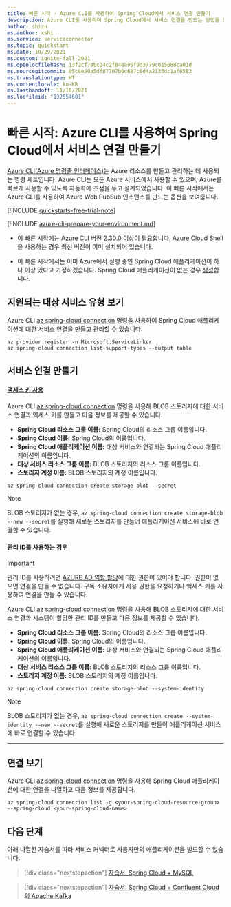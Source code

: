 ```yaml
---
title: 빠른 시작 - Azure CLI를 사용하여 Spring Cloud에서 서비스 연결 만들기
description: Azure CLI를 사용하여 Spring Cloud에서 서비스 연결을 만드는 방법을 보여 주는 빠른 시작
author: shizn
ms.author: xshi
ms.service: serviceconnector
ms.topic: quickstart
ms.date: 10/29/2021
ms.custom: ignite-fall-2021
ms.openlocfilehash: 13f2cf7abc24c2f84ea95f0d3779c015680ca01d
ms.sourcegitcommit: 05c8e50a5df87707b6c687c6d4a2133dc1af6583
ms.translationtype: HT
ms.contentlocale: ko-KR
ms.lasthandoff: 11/16/2021
ms.locfileid: "132554601"
---
```

# <a name="quickstart-create-a-service-connection-in-spring-cloud-with-the-azure-cli"></a>빠른 시작: Azure CLI를 사용하여 Spring Cloud에서 서비스 연결 만들기

[Azure CLI(Azure 명령줄 인터페이스)](/cli/azure)는 Azure 리소스를 만들고 관리하는 데 사용되는 명령 세트입니다. Azure CLI는 모든 Azure 서비스에서 사용할 수 있으며, Azure를 빠르게 사용할 수 있도록 자동화에 초점을 두고 설계되었습니다. 이 빠른 시작에서는 Azure CLI를 사용하여 Azure Web PubSub 인스턴스를 만드는 옵션을 보여줍니다.

[!INCLUDE [quickstarts-free-trial-note](../../includes/quickstarts-free-trial-note.md)]

[!INCLUDE [azure-cli-prepare-your-environment.md](../../includes/azure-cli-prepare-your-environment.md)]

- 이 빠른 시작에는 Azure CLI 버전 2.30.0 이상이 필요합니다. Azure Cloud Shell을 사용하는 경우 최신 버전이 이미 설치되어 있습니다.

- 이 빠른 시작에서는 이미 Azure에서 실행 중인 Spring Cloud 애플리케이션이 하나 이상 있다고 가정하겠습니다. Spring Cloud 애플리케이션이 없는 경우 [생성](../spring-cloud/quickstart.md)합니다.


## <a name="view-supported-target-service-types"></a>지원되는 대상 서비스 유형 보기

Azure CLI [az spring-cloud connection]() 명령을 사용하여 Spring Cloud 애플리케이션에 대한 서비스 연결을 만들고 관리할 수 있습니다. 

```azurecli-interactive
az provider register -n Microsoft.ServiceLinker
az spring-cloud connection list-support-types --output table
```

## <a name="create-a-service-connection"></a>서비스 연결 만들기

#### <a name="using-access-key"></a>[액세스 키 사용](#tab/Using-access-key)

Azure CLI [az spring-cloud connection]() 명령을 사용해 BLOB 스토리지에 대한 서비스 연결과 엑세스 키를 만들고 다음 정보를 제공할 수 있습니다.

- **Spring Cloud 리소스 그룹 이름:** Spring Cloud의 리소스 그룹 이름입니다.
- **Spring Cloud 이름:** Spring Cloud의 이름입니다.
- **Spring Cloud 애플리케이션 이름:** 대상 서비스와 연결되는 Spring Cloud 애플리케이션의 이름입니다.
- **대상 서비스 리소스 그룹 이름:** BLOB 스토리지의 리소스 그룹 이름입니다.
- **스토리지 계정 이름:** BLOB 스토리지의 계정 이름입니다.

```azurecli-interactive
az spring-cloud connection create storage-blob --secret
```

> [!NOTE]
> BLOB 스토리지가 없는 경우, `az spring-cloud connection create storage-blob --new --secret`를 실행해 새로운 스토리지를 만들어 애플리케이션 서비스에 바로 연결할 수 있습니다.

#### <a name="using-managed-identity"></a>[관리 ID를 사용하는 경우](#tab/Using-Managed-Identity)

> [!IMPORTANT]
> 관리 ID를 사용하려면 [AZURE AD 역할 할당](/azure/active-directory/managed-identities-azure-resources/howto-assign-access-portal)에 대한 권한이 있어야 합니다. 권한이 없으면 연결을 만들 수 없습니다. 구독 소유자에게 사용 권한을 요청하거나 액세스 키를 사용하여 연결을 만들 수 있습니다.

Azure CLI [az spring-cloud connection]() 명령을 사용해 BLOB 스토리지에 대한 서비스 연결과 시스템이 할당한 관리 ID를 만들고 다음 정보를 제공할 수 있습니다.

- **Spring Cloud 리소스 그룹 이름:** Spring Cloud의 리소스 그룹 이름입니다.
- **Spring Cloud 이름:** Spring Cloud의 이름입니다.
- **Spring Cloud 애플리케이션 이름:** 대상 서비스와 연결되는 Spring Cloud 애플리케이션의 이름입니다.
- **대상 서비스 리소스 그룹 이름:** BLOB 스토리지의 리소스 그룹 이름입니다.
- **스토리지 계정 이름:** BLOB 스토리지의 계정 이름입니다.

```azurecli-interactive
az spring-cloud connection create storage-blob --system-identity
```

> [!NOTE]
> BLOB 스토리지가 없는 경우, `az spring-cloud connection create --system-identity --new --secret`를 실행해 새로운 스토리지를 만들어 애플리케이션 서비스에 바로 연결할 수 있습니다.

---

## <a name="view-connections"></a>연결 보기

Azure CLI [az spring-cloud connection]() 명령을 사용해 Spring Cloud 애플리케이션에 대한 연결을 나열하고 다음 정보를 제공합니다.

```azurecli-interactive
az spring-cloud connection list -g <your-spring-cloud-resource-group> --spring-cloud <your-spring-cloud-name>
```

## <a name="next-steps"></a>다음 단계

아래 나열된 자습서를 따라 서비스 커넥터로 사용자만의 애플리케이션을 빌드할 수 있습니다.

> [!div class="nextstepaction"]
> [자습서: Spring Cloud + MySQL](./tutorial-java-spring-mysql.md)

> [!div class="nextstepaction"]
> [자습서: Spring Cloud + Confluent Cloud의 Apache Kafka](./tutorial-java-spring-confluent-kafka.md)
